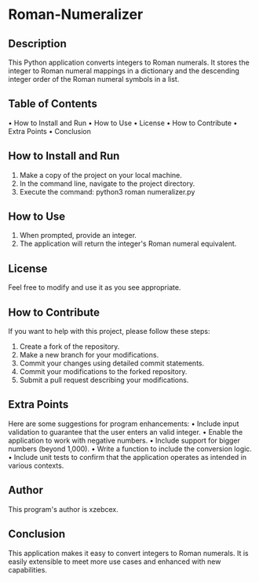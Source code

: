 # Roman-Numeralizer

## Description
This Python application converts integers to Roman numerals. It stores the integer to Roman numeral mappings in a dictionary and the descending integer order of the Roman numeral symbols in a list.

## Table of Contents
•	How to Install and Run
•	How to Use
•	License
•	How to Contribute
•	Extra Points
•	Conclusion

## How to Install and Run
1.	Make a copy of the project on your local machine.
2.	In the command line, navigate to the project directory.
3.	Execute the command: python3 roman numeralizer.py

## How to Use
1.	When prompted, provide an integer.
2.	The application will return the integer's Roman numeral equivalent.
## License
Feel free to modify and use it as you see appropriate.

## How to Contribute
If you want to help with this project, please follow these steps:
1.	Create a fork of the repository.
2.	Make a new branch for your modifications.
3.	Commit your changes using detailed commit statements.
4.	Commit your modifications to the forked repository.
5.	Submit a pull request describing your modifications.

## Extra Points
Here are some suggestions for program enhancements:
•	Include input validation to guarantee that the user enters an valid integer.
•	Enable the application to work with negative numbers.
•	Include support for bigger numbers (beyond 1,000).
•	Write a function to include the conversion logic.
•	Include unit tests to confirm that the application operates as intended in various contexts.

## Author
This program's author is xzebcex.

## Conclusion
This application makes it easy to convert integers to Roman numerals. It is easily extensible to meet more use cases and enhanced with new capabilities.

